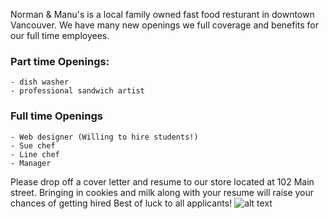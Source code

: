 Norman & Manu's is a local family owned fast food resturant in downtown Vancouver.
We have many new openings we full coverage and benefits for our full time employees.

### Part time Openings:
	- dish washer
	- professional sandwich artist

### Full time Openings
	- Web designer (Willing to hire students!)
	- Sue chef
	- Line chef
	- Manager

Please drop off a cover letter and resume to our store located at 102 Main street.
Bringing in cookies and milk along with your resume will raise your chances of getting hired 
Best of luck to all applicants!
![alt text](https://s-media-cache-ak0.pinimg.com/564x/7c/db/9f/7cdb9fdf5d8f0b77d7eac5008c76edc9.jpg "BRING COOKIES!!!!")